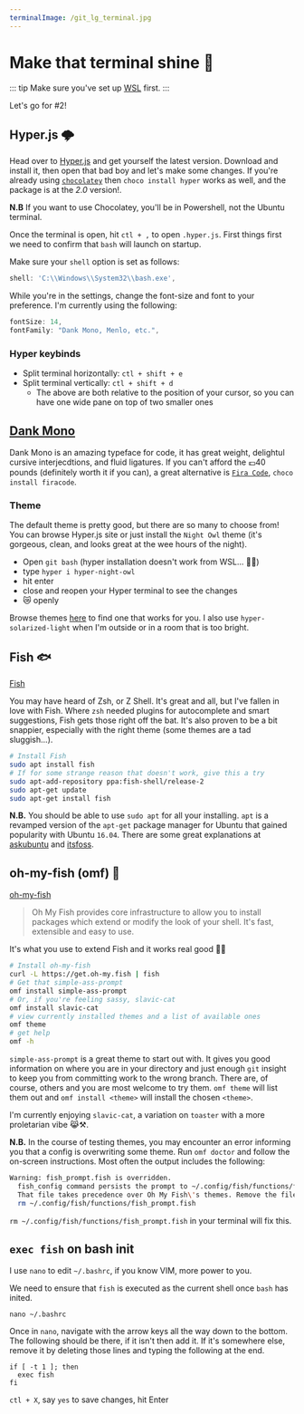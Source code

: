```yaml
---
terminalImage: /git_lg_terminal.jpg
---
```


# Make that terminal shine 🌟

::: tip
Make sure you've set up [WSL](/WSL) first.
:::

<AppImage :image="'/git_lg_terminal.jpg'" :caption="'Cyberpunk/Vaporwave Terminal'"></AppImage>

Let's go for #2!

## Hyper.js 🌩

Head over to [Hyper.js](https://hyper.is/#installation) and get yourself the latest version. Download and install it, then open that bad boy and let's make some changes. If you're already using [`chocolatey`](https://chocolatey.org/install) then `choco install hyper` works as well, and the package is at the _2.0_ version!.

**N.B** If you want to use Chocolatey, you'll be in Powershell, not the Ubuntu terminal.

Once the terminal is open, hit `ctl + ,` to open `.hyper.js`. First things first we need to confirm that `bash` will launch on startup.

Make sure your `shell` option is set as follows:

```js
shell: 'C:\\Windows\\System32\\bash.exe',
```

While you're in the settings, change the font-size and font to your preference. I'm currently using the following:

```js
fontSize: 14,
fontFamily: "Dank Mono, Menlo, etc.",
```

### Hyper keybinds

- Split terminal horizontally: `ctl + shift + e`
- Split terminal vertically: `ctl + shift + d`
  - The above are both relative to the position of your cursor, so you can have one wide pane on top of two smaller ones

## [Dank Mono](https://dank.sh)

Dank Mono is an amazing typeface for code, it has great weight, delightul cursive interjecdtions, and fluid ligatures. If you can't afford the 💷40 pounds (definitely worth it if you can), a great alternative is [`Fira Code`](https://github.com/tonsky/FiraCode), `choco install firacode`.

### Theme

The default theme is pretty good, but there are so many to choose from! You can browse Hyper.js site or just install the `Night Owl` theme (it's gorgeous, clean, and looks great at the wee hours of the night).

- Open `git bash` (hyper installation doesn't work from WSL... 🤷‍♂)
- type `hyper i hyper-night-owl`
- hit enter
- close and reopen your Hyper terminal to see the changes
- 😿 openly

Browse themes [here](https://hyper.is/themes) to find one that works for you. I also use `hyper-solarized-light` when I'm outside or in a room that is too bright.

## Fish 🐟

[Fish](https://github.com/fish-shell/fish-shell)

You may have heard of Zsh, or Z Shell. It's great and all, but I've fallen in love with Fish. Where `zsh` needed plugins for autocomplete and smart suggestions, Fish gets those right off the bat. It's also proven to be a bit snappier, especially with the right theme (some themes are a tad sluggish...).

```bash
# Install Fish
sudo apt install fish
# If for some strange reason that doesn't work, give this a try
sudo apt-add-repository ppa:fish-shell/release-2
sudo apt-get update
sudo apt-get install fish
```

**N.B.** You should be able to use `sudo apt` for all your installing. `apt` is a revamped version of the `apt-get` package manager for Ubuntu that gained popularity with Ubuntu `16.04`. There are some great explanations at [askubuntu](https://askubuntu.com/questions/445384/what-is-the-difference-between-apt-and-apt-get) and [itsfoss](https://itsfoss.com/apt-vs-apt-get-difference/).

## oh-my-fish (omf) 🍥

[oh-my-fish](https://github.com/oh-my-fish/oh-my-fish)

> Oh My Fish provides core infrastructure to allow you to install packages which extend or modify the look of your shell. It's fast, extensible and easy to use.

It's what you use to extend Fish and it works real good 🤷‍♂

```bash
# Install oh-my-fish
curl -L https://get.oh-my.fish | fish
# Get that simple-ass-prompt
omf install simple-ass-prompt
# Or, if you're feeling sassy, slavic-cat
omf install slavic-cat
# view currently installed themes and a list of available ones
omf theme
# get help
omf -h
```

`simple-ass-prompt` is a great theme to start out with. It gives you good information on where you are in your directory and just enough `git` insight to keep you from committing work to the wrong branch. There are, of course, others and you are most welcome to try them. `omf theme` will list them out and `omf install <theme>` will install the chosen `<theme>`.

I'm currently enjoying `slavic-cat`, a variation on `toaster` with a more proletarian vibe 😹⚒.

**N.B.** In the course of testing themes, you may encounter an error informing you that a config is overwriting some theme. Run `omf doctor` and follow the on-screen instructions. Most often the output includes the following:

```bash
Warning: fish_prompt.fish is overridden.
  fish_config command persists the prompt to ~/.config/fish/functions/fish_prompt.fish
  That file takes precedence over Oh My Fish\'s themes. Remove the file to fix it:
  rm ~/.config/fish/functions/fish_prompt.fish
```

`rm ~/.config/fish/functions/fish_prompt.fish` in your terminal will fix this.

## `exec fish` on bash init

I use `nano` to edit `~/.bashrc`, if you know VIM, more power to you.

We need to ensure that `fish` is executed as the current shell once `bash` has inited.

`nano ~/.bashrc`

Once in `nano`, navigate with the arrow keys all the way down to the bottom. The following should be there, if it isn't then add it. If it's somewhere else, remove it by deleting those lines and typing the following at the end.

```config
if [ -t 1 ]; then
  exec fish
fi
```

`ctl + X`, say `yes` to save changes, hit Enter
